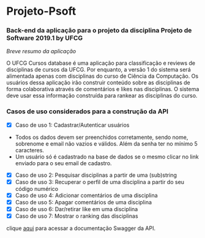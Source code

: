 # Projeto-Psoft

### Back-end da aplicação para o projeto da disciplina Projeto de Software 2019.1 by UFCG

_Breve resumo da aplicação_

O UFCG Cursos database é uma aplicação para classificação e reviews de disciplinas de cursos da UFCG. Por enquanto, a versão 1 do sistema será alimentada apenas com disciplinas do curso de Ciência da Computação. Os usuários dessa aplicação irão construir conteúdo sobre as disciplinas de forma colaborativa através de comentários e likes nas disciplinas. O sistema deve usar essa informação construída para rankear as disciplinas do curso.


### Casos de uso considerados para a construção da API

- [x] Caso de uso 1: Cadastrar/Autenticar usuários

* Todos os dados devem ser preenchidos corretamente, sendo nome, sobrenome e email não vazios e válidos. Além da senha ter no mínimo 5 caracteres.
* Um usuário só é cadastrado na base de dados se o mesmo clicar no link enviado para o seu email de cadastro.

- [x] Caso de uso 2: Pesquisar disciplinas a partir de uma (sub)string
- [x] Caso de uso 3: Recuperar o perfil de uma disciplina a partir do seu código numérico
- [x] Caso de uso 4: Adicionar comentários de uma disciplina
- [x] Caso de uso 5: Apagar comentários de uma disciplina
- [x] Caso de uso 6: Dar/retirar like em uma disciplina
- [x] Caso de uso 7: Mostrar o ranking das disciplinas

clique [aqui](https://projsof.herokuapp.com/api/swagger-ui.html#) para acessar a documentação Swagger da API.
